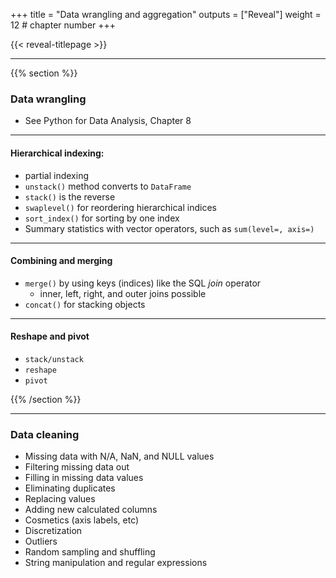 +++
title = "Data wrangling and aggregation"
outputs = ["Reveal"]
weight = 12 # chapter number
+++

{{< reveal-titlepage >}}

---

{{% section %}}

### Data wrangling

- See Python for Data Analysis, Chapter 8

---

#### Hierarchical indexing:

- partial indexing
- `unstack()` method converts to `DataFrame`
- `stack()` is the reverse
- `swaplevel()` for reordering hierarchical indices
- `sort_index()` for sorting by one index
- Summary statistics with vector operators, such as `sum(level=, axis=)`

---

#### Combining and merging

- `merge()` by using keys (indices) like the SQL *join* operator
  - inner, left, right, and outer joins possible
- `concat()` for stacking objects

---

#### Reshape and pivot

- `stack/unstack`
- `reshape`
- `pivot`

{{% /section %}}

---

### Data cleaning

- Missing data with N/A, NaN, and NULL values
- Filtering missing data out
- Filling in missing data values
- Eliminating duplicates
- Replacing values
- Adding new calculated columns
- Cosmetics (axis labels, etc)
- Discretization
- Outliers
- Random sampling and shuffling
- String manipulation and regular expressions
